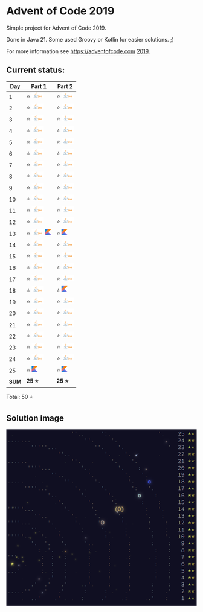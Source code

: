 # Advent of Code 2019

Simple project for Advent of Code 2019.

Done in Java 21. Some used Groovy or Kotlin for easier solutions. ;)

For more information see https://adventofcode.com [2019](https://adventofcode.com/2019).

## Current status:

| Day     | Part 1                                                  | Part 2                         |
|---------|---------------------------------------------------------|--------------------------------|
| 1       | ⭐ ![Java](../img/java.png)                              | ⭐ ![Java](../img/java.png)     |
| 2       | ⭐ ![Java](../img/java.png)                              | ⭐ ![Java](../img/java.png)     |
| 3       | ⭐ ![Java](../img/java.png)                              | ⭐ ![Java](../img/java.png)     |
| 4       | ⭐ ![Java](../img/java.png)                              | ⭐ ![Java](../img/java.png)     |
| 5       | ⭐ ![Java](../img/java.png)                              | ⭐ ![Java](../img/java.png)     |
| 6       | ⭐ ![Java](../img/java.png)                              | ⭐ ![Java](../img/java.png)     |
| 7       | ⭐ ![Java](../img/java.png)                              | ⭐ ![Java](../img/java.png)     |
| 8       | ⭐ ![Java](../img/java.png)                              | ⭐ ![Java](../img/java.png)     |
| 9       | ⭐ ![Java](../img/java.png)                              | ⭐ ![Java](../img/java.png)     |
| 10      | ⭐ ![Java](../img/java.png)                              | ⭐ ![Java](../img/java.png)     |
| 11      | ⭐ ![Java](../img/java.png)                              | ⭐ ![Java](../img/java.png)     |
| 12      | ⭐ ![Java](../img/java.png)                              | ⭐ ![Java](../img/java.png)     |
| 13      | ⭐ ![Java](../img/java.png) ![Kotlin](../img/kotlin.png) | ⭐ ![Kotlin](../img/kotlin.png) |
| 14      | ⭐ ![Java](../img/java.png)                              | ⭐ ![Java](../img/java.png)     |
| 15      | ⭐ ![Java](../img/java.png)                              | ⭐ ![Java](../img/java.png)     |
| 16      | ⭐ ![Java](../img/java.png)                              | ⭐ ![Java](../img/java.png)     |
| 17      | ⭐ ![Java](../img/java.png)                              | ⭐ ![Java](../img/java.png)     |
| 18      | ⭐ ![Java](../img/java.png)                              | ⭐ ![Kotlin](../img/kotlin.png) |
| 19      | ⭐ ![Java](../img/java.png)                              | ⭐ ![Java](../img/java.png)     |
| 20      | ⭐ ![Java](../img/java.png)                              | ⭐ ![Java](../img/java.png)     |
| 21      | ⭐ ![Java](../img/java.png)                              | ⭐ ![Java](../img/java.png)     |
| 22      | ⭐ ![Java](../img/java.png)                              | ⭐ ![Java](../img/java.png)     |
| 23      | ⭐ ![Java](../img/java.png)                              | ⭐ ![Java](../img/java.png)     |
| 24      | ⭐ ![Java](../img/java.png)                              | ⭐ ![Java](../img/java.png)     |
| 25      | ⭐ ![Kotlin](../img/kotlin.png)                          | ⭐ ![Kotlin](../img/kotlin.png) |
| **SUM** | **25 ⭐**                                                | **25 ⭐**                       |

Total: 50 ⭐

## Solution image
![AoC2019](../img/Advent_of_Code_2019.png)
